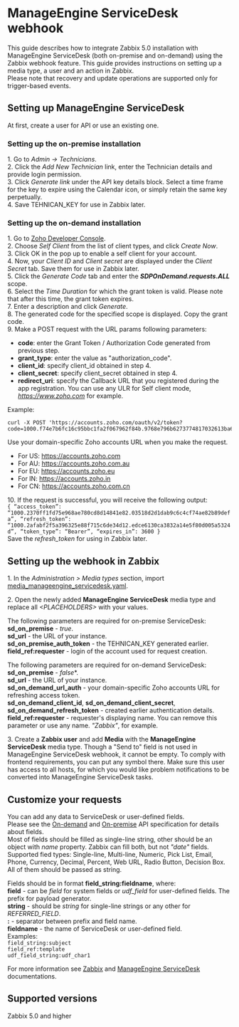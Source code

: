 # ManageEngine ServiceDesk webhook

This guide describes how to integrate Zabbix 5.0 installation with ManageEngine ServiceDesk (both on-premise and on-demand) using the Zabbix webhook feature. This guide provides instructions on setting up a media type, a user and an action in Zabbix.<br>
Please note that recovery and update operations are supported only for trigger-based events.

## Setting up ManageEngine ServiceDesk
At first, create a user for API or use an existing one.

### Setting up the on-premise installation
1\. Go to *Admin -> Technicians*.<br>
2\. Click the *Add New Technician* link, enter the Technician details and provide login permission.<br>
3\. Click *Generate link* under the API key details block. Select a time frame for the key to expire using the Calendar icon, or simply retain the same key perpetually.<br>
4\. Save TEHNICAN_KEY for use in Zabbix later.<br>

### Setting up the on-demand installation
1\. Go to [Zoho Developer Console](https://api-console.zoho.com/).<br>
2\. Choose *Self Client* from the list of client types, and click *Create Now*.<br>
3\. Click OK in the pop up to enable a self client for your account.<br>
4\. Now, your *Client ID* and *Client secret* are displayed under the *Client Secret* tab. Save them for use in Zabbix later.<br>
5\. Click the *Generate Code* tab and enter the ***SDPOnDemand.requests.ALL*** scope.<br>
6\. Select the *Time Duration* for which the grant token is valid. Please note that after this time, the grant token expires.<br>
7\. Enter a description and click *Generate*.<br>
8\. The generated code for the specified scope is displayed. Copy the grant code.<br>
9\. Make a POST request with the URL params following parameters:<br>
- **code**: enter the Grant Token / Authorization Code generated from previous step.
- **grant_type**: enter the value as "authorization_code".
- **client_id**: specify client_id obtained in step 4.
- **client_secret**: specify client_secret obtained in step 4.
- **redirect_uri**: specify the Callback URL that you registered during the app registration. You can use any ULR for Self client mode, *https://www.zoho.com* for example.

Example:
```
curl -X POST 'https://accounts.zoho.com/oauth/v2/token?code=1000.f74e7b6fc16c95bbc1fa2f067962f84b.9768e796b6273774817032613ba6892a&grant_type=authorization_code&client_id=1000.15S25B602CISR5WO9RUZ8UT39O3RIH&client_secret=9ea302935eb150d9d6cbefd35b1eb8891332d815b8&redirect_uri=https://www.zoho.com'
```
Use your domain-specific Zoho accounts URL when you make the request.<br>
- For US: https://accounts.zoho.com
- For AU: https://accounts.zoho.com.au
- For EU: https://accounts.zoho.eu
- For IN: https://accounts.zoho.in
- For CN: https://accounts.zoho.com.cn

10\. If the request is successful, you will receive the following output:<br>
```{ “access_token”: “1000.2370ff1fd75e968ae780cd8d14841e82.03518d2d1dab9c6c4cf74ae82b89defa”, “refresh_token”: “1000.2afabf2f5a396325e88f715c6de34d12.edce6130ca3832a14e5f80d005a5324d”, “token_type”: “Bearer”, “expires_in”: 3600 }```<br>
Save the *refresh_token* for using in Zabbix later.

## Setting up the webhook in Zabbix
1\. In the *Administration > Media types* section, import [media_manageengine_servicedesk.yaml](media_manageengine_servicedesk.yaml).

2\. Open the newly added **ManageEngine ServiceDesk** media type and replace all *&lt;PLACEHOLDERS&gt;* with your values.<br>

The following parameters are required for on-premise ServiceDesk:<br>
**sd_on_premise** - *true*.<br>
**sd_url** - the URL of your instance.<br>
**sd_on_premise_auth_token** - the TEHNICAN_KEY generated earlier.<br>
**field_ref:requester** - login of the account used for request creation.<br>

The following parameters are required for on-demand ServiceDesk:<br>
**sd_on_premise** - *false**.<br>
**sd_url** - the URL of your instance.<br>
**sd_on_demand_url_auth** - your domain-specific Zoho accounts URL for refreshing access token.<br>
**sd_on_demand_client_id**, **sd_on_demand_client_secret**, **sd_on_demand_refresh_token** - created earlier authentication details.<br>
**field_ref:requester** - requester's displaying name. You can remove this parameter or use any name. *"Zabbix"*, for example. <br>

3\. Create a **Zabbix user** and add **Media** with the **ManageEngine ServiceDesk** media type.
Though a "Send to" field is not used in ManageEngine ServiceDesk webhook, it cannot be empty. To comply with frontend requirements, you can put any symbol there.
Make sure this user has access to all hosts, for which you would like problem notifications to be converted into ManageEngine ServiceDesk tasks.

## Customize your requests
You can add any data to ServiceDesk or user-defined fields.<br>
Please see the [On-demand](https://www.manageengine.com/products/service-desk/sdpod-v3-api/SDPOD-V3-API.html#add-request) and [On-premise](
https://ui.servicedeskplus.com/APIDocs3/index.html#add-request) API specification for details about fields.<br>
Most of fields should be filled as single-line string, other should be an object with *name* property. Zabbix can fill both, but not *"date"* fields.<br>
Supported fied types: Single-line, Multi-line, Numeric, Pick List, Email, Phone, Currency, Decimal, Percent, Web URL, Radio Button, Decision Box. All of them should be passed as string.<br>

Fields should be in format **field_string:fieldname**, where:<br>
**field** - can be *field* for system fields or *udf_field* for user-defined fields. The prefix for payload generator.<br>
**string** - should be *string* for single-line strings or any other for *REFERRED_FIELD*.<br>
**:** - separator between prefix and field name.<br>
**fieldname** - the name of ServiceDesk or user-defined field.<br>
Examples:<br>
`field_string:subject`<br>
`field_ref:template`<br>
`udf_field_string:udf_char1`


For more information see [Zabbix](https://www.zabbix.com/documentation/5.0/manual/config/notifications) and [ManageEngine ServiceDesk](https://www.manageengine.com/products/service-desk/support.html) documentations.

## Supported versions
Zabbix 5.0 and higher
